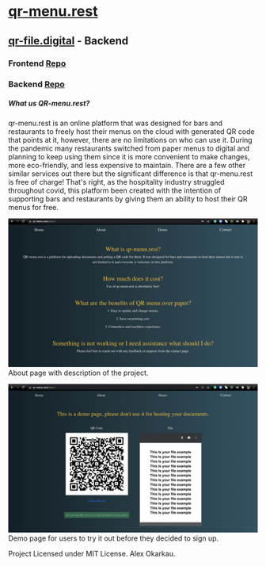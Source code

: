 # [qr-menu.rest](https://qr-menu.rest)
## [qr-file.digital](https://www.qr-file.digital:433/) - Backend

### Frontend [Repo](https://github.com/okorkov/qr-menu-frontend)
### Backend [Repo](https://github.com/okorkov/qr-menu-backend)

##### What us QR-menu.rest?

qr-menu.rest is an online platform that was designed for bars and restaurants to freely host their menus on the cloud with generated QR code that points at it, however,  there are no limitations on who can use it. During the pandemic many restaurants switched from paper menus to digital and planning to keep using them since it is more convenient to make changes, more eco-friendly, and less expensive to maintain. There are a few other similar services out there but the significant difference is that qr-menu.rest is free of charge! That's right, as the hospitality industry struggled throughout covid, this platform been created with the intention of supporting bars and restaurants by giving them an ability to host their QR menus for free.

![one](/app/assets/images/one.png?raw=true "About Page")
About page with description of the project.

![two](/app/assets/images/two.png?raw=true "Demo Page")
Demo page for users to try it out before they decided to sign up.


Project Licensed under MIT License. Alex Okarkau.